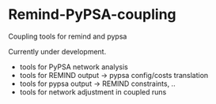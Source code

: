 # Remind-PyPSA-coupling
Coupling tools for remind and pypsa

Currently under development.
- tools for PyPSA network analysis 
- tools for REMIND output -> pypsa config/costs translation
- tools for pypsa output -> REMIND constraints, ..
- tools for network adjustment in coupled runs


